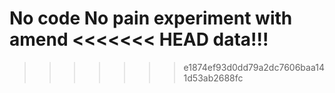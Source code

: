 No code No pain
experiment with amend
<<<<<<< HEAD
data!!!
=======
>>>>>>> e1874ef93d0dd79a2dc7606baa141d53ab2688fc
